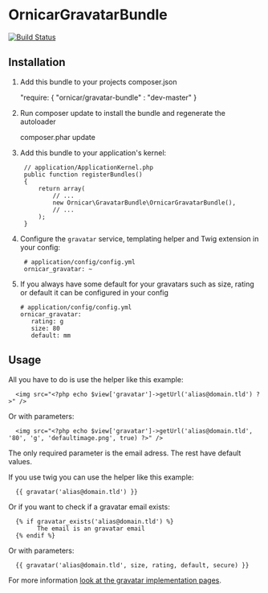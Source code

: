 OrnicarGravatarBundle
=====================

[![Build Status](https://secure.travis-ci.org/ornicar/GravatarBundle.png)](http://travis-ci.org/ornicar/GravatarBundle)

Installation
------------

  1. Add this bundle to your projects composer.json

        "require: { 
            "ornicar/gravatar-bundle" : "dev-master"
        }

  2. Run composer update to install the bundle and regenerate the autoloader

        composer.phar update

  3. Add this bundle to your application's kernel:

          // application/ApplicationKernel.php
          public function registerBundles()
          {
              return array(
                  // ...
                  new Ornicar\GravatarBundle\OrnicarGravatarBundle(),
                  // ...
              );
          }

  4. Configure the `gravatar` service, templating helper and Twig extension in your config:

          # application/config/config.yml
          ornicar_gravatar: ~

  5. If you always have some default for your gravatars such as size, rating or default it can be configured in your config

         # application/config/config.yml
         ornicar_gravatar:
            rating: g
            size: 80
            default: mm

Usage
-----

All you have to do is use the helper like this example:

      <img src="<?php echo $view['gravatar']->getUrl('alias@domain.tld') ?>" />

Or with parameters:

      <img src="<?php echo $view['gravatar']->getUrl('alias@domain.tld', '80', 'g', 'defaultimage.png', true) ?>" />

The only required parameter is the email adress. The rest have default values.

If you use twig you can use the helper like this example:

      {{ gravatar('alias@domain.tld') }}

Or if you want to check if a gravatar email exists:

      {% if gravatar_exists('alias@domain.tld') %}
            The email is an gravatar email
      {% endif %}

Or with parameters:

      {{ gravatar('alias@domain.tld', size, rating, default, secure) }}

For more information [look at the gravatar implementation pages][gravatar].

[gravatar]: http://en.gravatar.com/site/implement/
